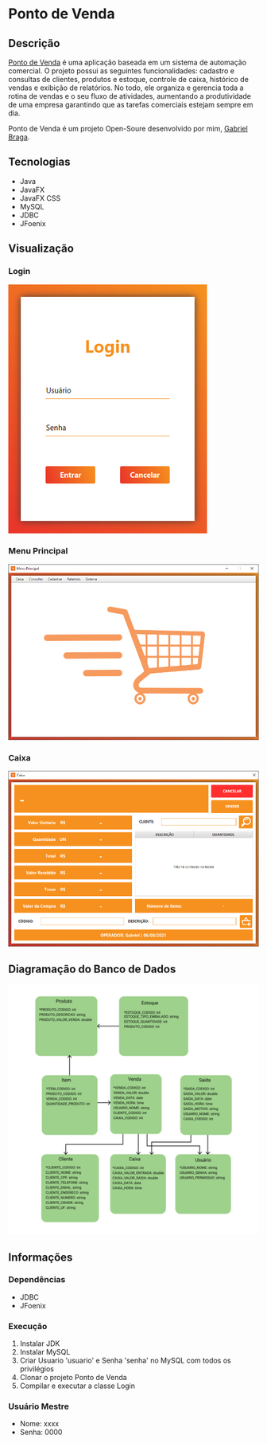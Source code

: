 # Ponto de Venda

## Descrição
[Ponto de Venda](https://github.com/F-Gabriel-Braga/ponto-de-venda/) é uma aplicação baseada em um sistema de automação comercial. O projeto possui as seguintes funcionalidades: cadastro e consultas de clientes, produtos e estoque, controle de caixa, histórico de vendas e exibição de relatórios. No todo, ele organiza e gerencia toda a rotina de vendas e o seu fluxo de atividades, aumentando a produtividade de uma empresa garantindo que as tarefas comerciais estejam sempre em dia.

Ponto de Venda é um projeto Open-Soure desenvolvido por mim, [Gabriel Braga](https://f-gabriel-braga.github.io/site/).

## Tecnologias
* Java
* JavaFX
* JavaFX CSS
* MySQL
* JDBC
* JFoenix

## Visualização
### Login
![LOGIN](https://github.com/F-Gabriel-Braga/ponto-de-venda/blob/master/images/PONTO-DE-VENDA-LOGIN.png)
### Menu Principal
![MENU PRINCIPAL](https://github.com/F-Gabriel-Braga/ponto-de-venda/blob/master/images/PONTO-DE-VENDA-MENU-PRINCIPAL.png)
### Caixa
![CAIXA](https://github.com/F-Gabriel-Braga/ponto-de-venda/blob/master/images/PONTO-DE-VENDA-CAIXA.png)

## Diagramação do Banco de Dados
![LOGIN](https://github.com/F-Gabriel-Braga/ponto-de-venda/blob/master/images/DATABASE-MODEL.png)

## Informações
### Dependências
* JDBC
* JFoenix

### Execução
1. Instalar JDK
2. Instalar MySQL
3. Criar Usuario 'usuario' e Senha 'senha' no MySQL com todos os privilégios
5. Clonar o projeto Ponto de Venda
6. Compilar e executar a classe Login

### Usuário Mestre
* Nome: xxxx
* Senha: 0000
